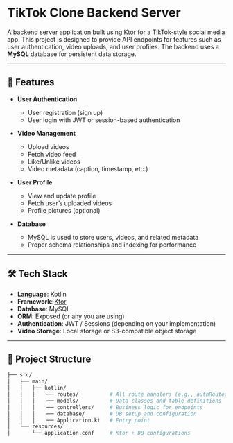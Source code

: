 # TikTok Clone Backend Server

A backend server application built using [Ktor](https://ktor.io/) for a TikTok-style social media app. This project is designed to provide API endpoints for features such as user authentication, video uploads, and user profiles. The backend uses a **MySQL** database for persistent data storage.

---

## 🚀 Features

- **User Authentication**
    - User registration (sign up)
    - User login with JWT or session-based authentication

- **Video Management**
    - Upload videos
    - Fetch video feed
    - Like/Unlike videos
    - Video metadata (caption, timestamp, etc.)

- **User Profile**
    - View and update profile
    - Fetch user’s uploaded videos
    - Profile pictures (optional)

- **Database**
    - MySQL is used to store users, videos, and related metadata
    - Proper schema relationships and indexing for performance

---

## 🛠️ Tech Stack

- **Language**: Kotlin
- **Framework**: [Ktor](https://ktor.io/)
- **Database**: MySQL
- **ORM**: Exposed (or any you are using)
- **Authentication**: JWT / Sessions (depending on your implementation)
- **Video Storage**: Local storage or S3-compatible object storage

---

## 📂 Project Structure

```bash
├── src/
│   ├── main/
│   │   ├── kotlin/
│   │   │   ├── routes/          # All route handlers (e.g., authRoutes, videoRoutes)
│   │   │   ├── models/          # Data classes and table definitions
│   │   │   ├── controllers/     # Business logic for endpoints
│   │   │   ├── database/        # DB setup and configuration
│   │   │   └── Application.kt   # Entry point
│   └── resources/
│       └── application.conf     # Ktor + DB configurations
